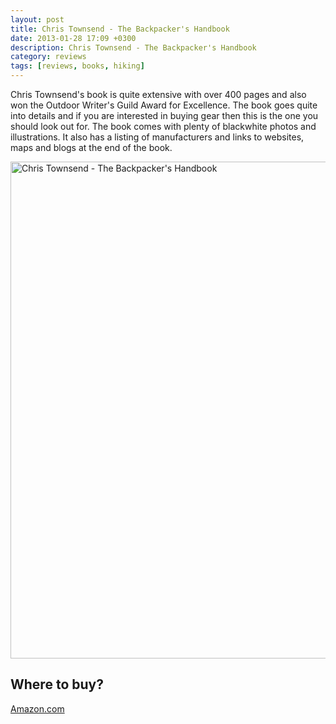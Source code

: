 ```yaml
---
layout: post
title: Chris Townsend - The Backpacker's Handbook
date: 2013-01-28 17:09 +0300
description: Chris Townsend - The Backpacker's Handbook
category: reviews
tags: [reviews, books, hiking]
---
```

Chris Townsend's book is quite extensive with over 400 pages and also won the Outdoor Writer's Guild Award for Excellence. The book goes quite into details and if you are interested in buying gear then this is the one you should look out for. The book comes with plenty of blackwhite photos and illustrations. It also has a listing of manufacturers and links to websites, maps and blogs at the end of the book.

<a href="https://www.flickr.com/photos/90204224@N07/8419915570" title="Chris Townsend - The Backpacker's Handbook"><img src="https://farm9.staticflickr.com/8049/8419915570_d52060403a_b.jpg" width="1024" height="795" alt="Chris Townsend - The Backpacker's Handbook"></a>

## Where to buy?
<a href="http://www.amazon.com/gp/product/007175489X/ref=as_li_qf_sp_asin_il_tl?ie=UTF8&camp=1789&creative=9325&creativeASIN=007175489X&linkCode=as2&tag=hikeve-20" target="_blank">Amazon.com</a>
